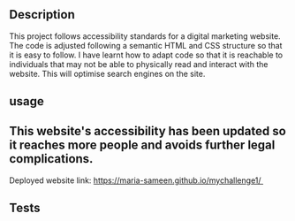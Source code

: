 # <mychallenge1>

## Description

This project follows accessibility standards for a digital marketing website. The code is adjusted following a semantic HTML and CSS structure so that it is easy to follow. 
I have learnt how to adapt code so that it is reachable to individuals that may not be able to physically read and interact with the website. This will optimise search engines on the site.

## usage 

This website's accessibility has been updated so it reaches more people and avoids further legal complications.
---

Deployed website link: https://maria-sameen.github.io/mychallenge1/ 

## Tests
